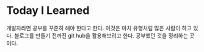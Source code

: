 # Today I Learned
개발자라면 공부를 꾸준히 해야 한다고 한다. 이것은 마치 유행처럼 많은 사람이 하고 있다.
블로그를 만들기 전까진 git hub을 활용해보려고 한다. 공부했던 것을 정리하는 곳이다.
